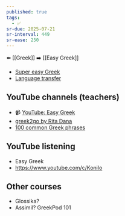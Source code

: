 ```yaml
---
published: true
tags:
  - ✅
sr-due: 2025-07-21
sr-interval: 449
sr-ease: 250
---
```


⬅️ [[Greek]]
➡️ [[Easy Greek]]

- [Super easy Greek](https://www.youtube.com/watch?v=TU3Co9q18eg&list=PLAh1px4B0Oq7FtEHO1gOnXl__2ppCprqU)
- [Language transfer](https://soundcloud.com/languagetransfer/sets/complete-greek-more-audios)

## YouTube channels (teachers)
- 📹 [YouTube: Easy Greek](https://www.youtube.com/channel/UCoTlC0saIu6WNa5ttDDe6fQ)
- [greek2go by Rita Dana](https://www.youtube.com/channel/UCFTJFRyQhIT-vaQ8GpMkC6w)
- [100 common Greek phrases](https://www.youtube.com/watch?v=lgzSoUTRZe8)

## YouTube listening
- Easy Greek
- https://www.youtube.com/c/Konilo

## Other courses
- Glossika?
- Assimil? GreekPod 101